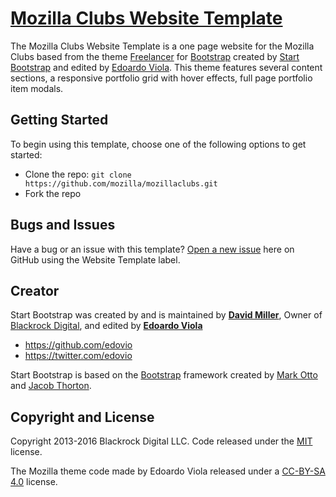 # [Mozilla Clubs Website Template](https://github.com/mozilla/mozillaclubs/tree/master/designresources/website_templates_mozilla_clubs)

The Mozilla Clubs Website Template is a one page website for the Mozilla Clubs based from the theme [Freelancer](http://startbootstrap.com/template-overviews/freelancer/) for [Bootstrap](http://getbootstrap.com/) created by [Start Bootstrap](http://startbootstrap.com/) and edited by [Edoardo Viola](http://www.violaedoardo.com). This theme features several content sections, a responsive portfolio grid with hover effects, full page portfolio item modals.

## Getting Started

To begin using this template, choose one of the following options to get started:
* Clone the repo: `git clone https://github.com/mozilla/mozillaclubs.git`
* Fork the repo

## Bugs and Issues

Have a bug or an issue with this template? [Open a new issue](https://github.com/mozilla/mozillaclubs/issues) here on GitHub using the Website Template label.

## Creator

Start Bootstrap was created by and is maintained by **[David Miller](http://davidmiller.io/)**, Owner of [Blackrock Digital](http://blackrockdigital.io/), and edited by **[Edoardo Viola](http://violaedoardo.com)**

* https://github.com/edovio
* https://twitter.com/edovio

Start Bootstrap is based on the [Bootstrap](http://getbootstrap.com/) framework created by [Mark Otto](https://twitter.com/mdo) and [Jacob Thorton](https://twitter.com/fat).

## Copyright and License

Copyright 2013-2016 Blackrock Digital LLC. Code released under the [MIT](https://github.com/BlackrockDigital/startbootstrap-freelancer/blob/gh-pages/LICENSE) license.

The Mozilla theme code made by Edoardo Viola released under a [CC-BY-SA 4.0](https://creativecommons.org/licenses/by-sa/4.0/) license.
